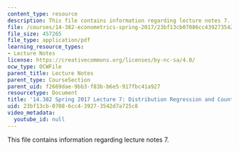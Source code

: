 ```yaml
---
content_type: resource
description: This file contains information regarding lecture notes 7.
file: /courses/14-382-econometrics-spring-2017/23bf13cb07086cc439273542d7a725c8_MIT14_382S17_lec7.pdf
file_size: 457265
file_type: application/pdf
learning_resource_types:
- Lecture Notes
license: https://creativecommons.org/licenses/by-nc-sa/4.0/
ocw_type: OCWFile
parent_title: Lecture Notes
parent_type: CourseSection
parent_uid: f2669dae-9bb3-f83b-b6e5-917fbc41a927
resourcetype: Document
title: '14.382 Spring 2017 Lecture 7: Distribution Regression and Counterfactual Analysis'
uid: 23bf13cb-0708-6cc4-3927-3542d7a725c8
video_metadata:
  youtube_id: null
---
```

This file contains information regarding lecture notes 7.